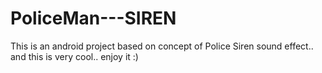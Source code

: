 # PoliceMan---SIREN
This is an android project based on concept of Police Siren sound effect..  and this is very cool.. enjoy it :)
